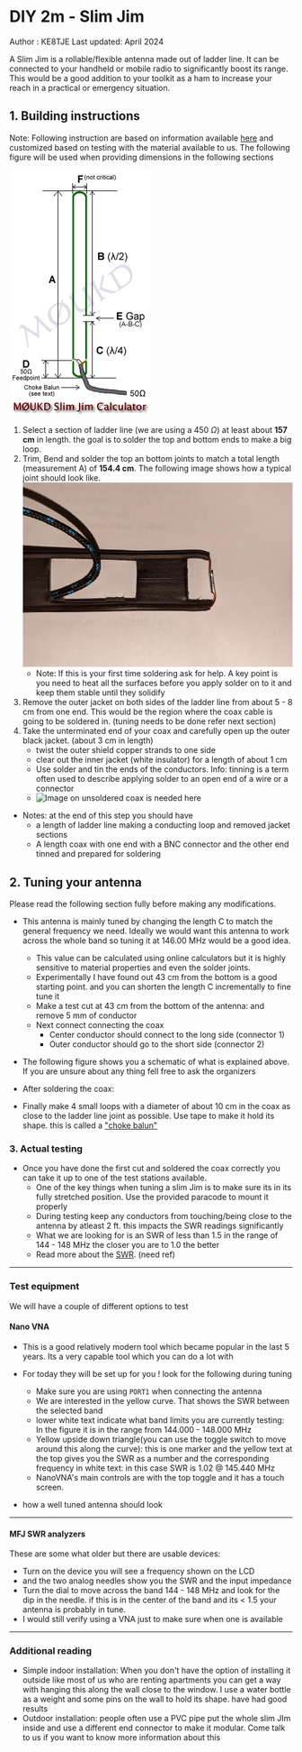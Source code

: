 # DIY 2m - Slim Jim

Author : KE8TJE 
Last updated: April 2024

A Slim Jim is a rollable/flexible antenna made out of ladder line. It can be connected to your handheld or mobile radio to significantly boost its range.  This would be a good addition to your toolkit as a ham to increase your reach in a practical or emergency situation. 
## 1. Building instructions

Note: Following instruction are based on information available [here](https://m0ukd.com/calculators/slim-jim-and-j-pole-calculator/) and customized based on testing with the material available to us. The following figure will be used when providing dimensions in the following sections 

![200](res/Pasted%20image%2020240417230945.png)

1. Select a section of ladder line (we are using a 450 $\Omega$)  at least about **157 cm** in length. the goal is to solder the top and bottom ends to make a big loop.
2. Trim, Bend and solder the top an bottom joints to match a total length (measurement A) of **154.4 cm**. The following image shows how a typical joint should look like.
	![200](res/Pasted%20image%2020240417231811.png)
	 - Note: If this is your first time soldering ask for help. A key point is you need to heat all the surfaces before you apply solder on to it and keep them stable until they solidify 
3. Remove the outer jacket on both sides of the ladder line from about 5 - 8 cm from one end. This would be the region where the coax cable is going to be soldered in. (tuning needs to be done refer next section)
4. Take the unterminated end of your coax and carefully open up the outer black jacket. (about 3 cm in length)
	- twist the outer shield copper strands to one side
	- clear out the inner jacket (white insulator) for a length of about 1 cm
	- Use solder and tin the ends of the conductors. 
	  Info: tinning is a term often used to describe applying solder to an open end of a wire or a connector
	- ![Image on unsoldered coax is needed here](test) 
- Notes: at the end of this step you should have
	- a length of ladder line making a conducting loop and removed jacket sections 
	- A length coax with one end with a BNC connector and the other end tinned and prepared for soldering
## 2. Tuning your antenna 

Please read the following section fully before making any modifications.

- This antenna is mainly tuned by changing the length C to match the general frequency we need. Ideally we would want this antenna to work across the whole band so tuning it at 146.00 MHz would be a good idea.
	- This value can be calculated using online calculators but it is highly sensitive to material properties and even the solder joints.
	- Experimentally I have found out 43 cm from the bottom is a good starting point. and you can shorten the length C incrementally to fine tune it
	- Make a test cut at 43 cm from the bottom of the antenna: and remove 5 mm of conductor
	- Next connect connecting the coax
		- Center conductor should connect to the long side (connector 1)
		- Outer conductor should go to the short side (connector 2)
- The following figure shows you a schematic of what is explained above. If you are unsure about any thing fell free to ask the organizers

- After soldering the coax: 

- Finally make 4 small loops with a diameter of about 10 cm in the coax as close to the ladder line joint as possible. Use tape to make it hold its shape. this is called a ["choke balun"](https://pf9z.com/rf-choke-build-your-own/)

### 3. Actual testing

- Once you have done the first cut and soldered the coax correctly you can take it up to one of the test stations available.
	- One of the key things when tuning a slim Jim is to make sure its in its fully stretched position. Use the provided paracode to mount it properly 
	- During testing keep any conductors from touching/being close to the antenna by atleast 2 ft. this impacts the SWR readings significantly
	- What we are looking for is an SWR of less than 1.5 in the range of 144 - 148 MHz the closer you are to 1.0 the better
	- Read more about the [SWR](). (need ref)

---
### Test equipment

We will have a couple of different options to test
#### Nano VNA 

- This is a good relatively modern tool which became popular in the last 5 years. Its a very capable tool which you can do a lot with
- For today they will be set up for you ! look for the following during tuning
	- Make sure you are using `PORT1` when connecting the antenna
	- We are interested in the yellow curve. That shows the SWR between the selected band
	- lower white text indicate what band limits you are currently testing: In the figure it is in the range from 144.000 - 148.000 MHz
	- Yellow upside down triangle(you can use the toggle switch to move around this along the curve): this is one marker and the yellow text at the top gives you the SWR as a number and the corresponding frequency in white text: in this case SWR is 1.02 @ 145.440 MHz
	- NanoVNA's main controls are with the top toggle and it has a touch screen.

- how a well tuned antenna should look
	

---
#### MFJ SWR analyzers

These are some what older but there are usable devices:
- Turn on the device you will see a frequency shown on the LCD
- and the two analog needles show you the SWR and the input impedance
- Turn the dial to move across the band 144 - 148 MHz and look for the dip in the needle. if this is in the center of the band and its < 1.5 your antenna is probably in tune.
- I would still verify using a VNA just to make sure when one is available 

---
### Additional reading 

- Simple indoor installation: When you don't have the option of installing it outside like most of us who are renting apartments you can get a way with hanging this along the wall close to the window. I use a water bottle as a weight and some pins on the wall to hold its shape. have had good results  
- Outdoor installation: people often use a PVC pipe put the whole slim JIm inside and use a different end connector to make it modular. Come talk to us if you want to know more information about this



